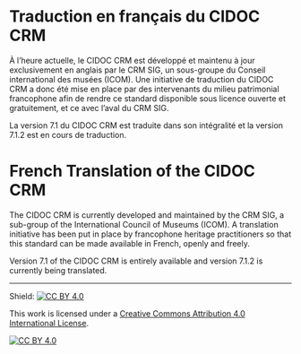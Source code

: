 # Traduction en français du CIDOC CRM

À l’heure actuelle, le CIDOC CRM est développé et maintenu à jour exclusivement en anglais par le CRM SIG, un sous-groupe du Conseil international des musées (ICOM). Une initiative de traduction du CIDOC CRM a donc été mise en place par des intervenants du milieu patrimonial francophone afin de rendre ce standard disponible sous licence ouverte et gratuitement, et ce avec l’aval du CRM SIG. 

La version 7.1 du CIDOC CRM est traduite dans son intégralité et la version 7.1.2 est en cours de traduction. 

# French Translation of the CIDOC CRM

The CIDOC CRM is currently developed and maintained by the CRM SIG, a sub-group of the International Council of Museums (ICOM). A translation initiative has been put in place by francophone heritage practitioners so that this standard can be made available in French, openly and freely.

Version 7.1 of the CIDOC CRM is entirely available and version 7.1.2 is currently being translated. 

---

Shield: [![CC BY 4.0][cc-by-shield]][cc-by]

This work is licensed under a
[Creative Commons Attribution 4.0 International License][cc-by].

[![CC BY 4.0][cc-by-image]][cc-by]

[cc-by]: http://creativecommons.org/licenses/by/4.0/
[cc-by-image]: https://i.creativecommons.org/l/by/4.0/88x31.png
[cc-by-shield]: https://img.shields.io/badge/License-CC%20BY%204.0-lightgrey.svg
